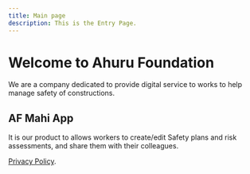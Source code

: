 ```yaml
---
title: Main page
description: This is the Entry Page.
---
```


# Welcome to Ahuru Foundation

We are a company dedicated to provide digital service to works to help manage safety of constructions.

## AF Mahi App
It is our product to allows workers to create/edit Safety plans and risk assessments, and share them with their colleagues.

[Privacy Policy](./privacypolicy.html).
